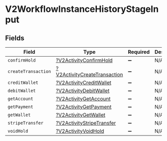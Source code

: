 # V2WorkflowInstanceHistoryStageInput


## Fields

| Field                                                                              | Type                                                                               | Required                                                                           | Description                                                                        |
| ---------------------------------------------------------------------------------- | ---------------------------------------------------------------------------------- | ---------------------------------------------------------------------------------- | ---------------------------------------------------------------------------------- |
| `confirmHold`                                                                      | [?V2ActivityConfirmHold](../../models/shared/V2ActivityConfirmHold.md)             | :heavy_minus_sign:                                                                 | N/A                                                                                |
| `createTransaction`                                                                | [?V2ActivityCreateTransaction](../../models/shared/V2ActivityCreateTransaction.md) | :heavy_minus_sign:                                                                 | N/A                                                                                |
| `creditWallet`                                                                     | [?V2ActivityCreditWallet](../../models/shared/V2ActivityCreditWallet.md)           | :heavy_minus_sign:                                                                 | N/A                                                                                |
| `debitWallet`                                                                      | [?V2ActivityDebitWallet](../../models/shared/V2ActivityDebitWallet.md)             | :heavy_minus_sign:                                                                 | N/A                                                                                |
| `getAccount`                                                                       | [?V2ActivityGetAccount](../../models/shared/V2ActivityGetAccount.md)               | :heavy_minus_sign:                                                                 | N/A                                                                                |
| `getPayment`                                                                       | [?V2ActivityGetPayment](../../models/shared/V2ActivityGetPayment.md)               | :heavy_minus_sign:                                                                 | N/A                                                                                |
| `getWallet`                                                                        | [?V2ActivityGetWallet](../../models/shared/V2ActivityGetWallet.md)                 | :heavy_minus_sign:                                                                 | N/A                                                                                |
| `stripeTransfer`                                                                   | [?V2ActivityStripeTransfer](../../models/shared/V2ActivityStripeTransfer.md)       | :heavy_minus_sign:                                                                 | N/A                                                                                |
| `voidHold`                                                                         | [?V2ActivityVoidHold](../../models/shared/V2ActivityVoidHold.md)                   | :heavy_minus_sign:                                                                 | N/A                                                                                |